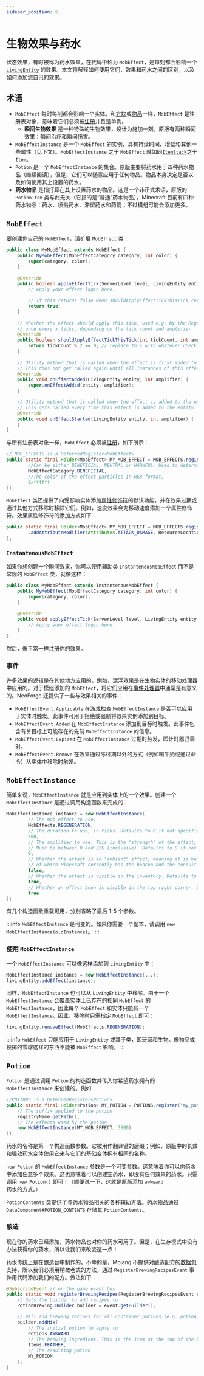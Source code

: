 ```yaml
---
sidebar_position: 6
---
```

# 生物效果与药水

状态效果，有时被称为药水效果，在代码中称为 `MobEffect`，是每刻都会影响一个[`LivingEntity`][livingentity] 的效果。本文将解释如何使用它们，效果和药水之间的区别，以及如何添加您自己的效果。

## 术语

- `MobEffect` 每时每刻都会影响一个实体。和[方块][block]或[物品][item]一样，`MobEffect` 是注册表对象，意味着它们必须被[注册][registration]并且是单例。
    - **瞬间生物效果** 是一种特殊的生物效果，设计为施加一刻。原版有两种瞬间效果：瞬间治疗和瞬间伤害。
- `MobEffectInstance` 是一个 `MobEffect` 的实例，具有持续时间、增幅和其他一些属性（见下文）。`MobEffectInstance` 之于 `MobEffect` 就如同[`ItemStack`][itemstack]之于 `Item`。
- `Potion` 是一个 `MobEffectInstance` 的集合。原版主要将药水用于四种药水物品（继续阅读），但是，它们可以随意应用于任何物品。物品本身决定是否以及如何使用其上设置的药水。
- **药水物品** 是指打算在其上设置药水的物品。这是一个非正式术语，原版的 `PotionItem` 类与此无关（它指的是“普通”药水物品）。Minecraft 目前有四种药水物品：药水、喷溅药水、滞留药水和药箭；不过模组可能会添加更多。

## `MobEffect`

要创建你自己的 `MobEffect`，请扩展 `MobEffect` 类：

```java
public class MyMobEffect extends MobEffect {
    public MyMobEffect(MobEffectCategory category, int color) {
        super(category, color);
    }
  
    @Override
    public boolean applyEffectTick(ServerLevel level, LivingEntity entity, int amplifier) {
        // Apply your effect logic here.

        // If this returns false when shouldApplyEffectTickThisTick returns true, the effect will immediately be removed
        return true;
    }
  
    // Whether the effect should apply this tick. Used e.g. by the Regeneration effect that only applies
    // once every x ticks, depending on the tick count and amplifier.
    @Override
    public boolean shouldApplyEffectTickThisTick(int tickCount, int amplifier) {
        return tickCount % 2 == 0; // replace this with whatever check you want
    }
  
    // Utility method that is called when the effect is first added to the entity.
    // This does not get called again until all instances of this effect have been removed from the entity.
    @Override
    public void onEffectAdded(LivingEntity entity, int amplifier) {
        super.onEffectAdded(entity, amplifier);
    }

    // Utility method that is called when the effect is added to the entity.
    // This gets called every time this effect is added to the entity.
    @Override
    public void onEffectStarted(LivingEntity entity, int amplifier) {
    }
}
```

与所有注册表对象一样，`MobEffect` 必须被[注册][registration]，如下所示：

```java
// MOB_EFFECTS is a DeferredRegister<MobEffect>
public static final Holder<MobEffect> MY_MOB_EFFECT = MOB_EFFECTS.register("my_mob_effect", () -> new MyMobEffect(
        //Can be either BENEFICIAL, NEUTRAL or HARMFUL. Used to determine the potion tooltip color of this effect.
        MobEffectCategory.BENEFICIAL,
        //The color of the effect particles in RGB format.
        0xffffff
));
```

`MobEffect` 类还提供了向受影响实体添加[属性修饰符][attributemodifier]的默认功能，并在效果过期或通过其他方式移除时移除它们。例如，速度效果会为移动速度添加一个属性修饰符。效果属性修饰符的添加方式如下：

```java
public static final Holder<MobEffect> MY_MOB_EFFECT = MOB_EFFECTS.register("my_mob_effect", () -> new MyMobEffect(...)
        .addAttributeModifier(Attributes.ATTACK_DAMAGE, ResourceLocation.fromNamespaceAndPath("examplemod", "effect.strength"), 2.0, AttributeModifier.Operation.ADD_VALUE)
);
```

### `InstantenousMobEffect`

如果你想创建一个瞬间效果，你可以使用辅助类 `InstantenousMobEffect` 而不是常规的 `MobEffect` 类，就像这样：

```java
public class MyMobEffect extends InstantenousMobEffect {
    public MyMobEffect(MobEffectCategory category, int color) {
        super(category, color);
    }

    @Override
    public void applyEffectTick(ServerLevel level, LivingEntity entity, int amplifier) {
        // Apply your effect logic here.
    }
}
```

然后，像平常一样[注册][registration]你的效果。

### 事件

许多效果的逻辑是在其他地方应用的。例如，漂浮效果是在生物实体的移动处理器中应用的。对于模组添加的 `MobEffect`，将它们应用在[事件处理器][events]中通常是有意义的。NeoForge 还提供了一些与效果相关的事件：

- `MobEffectEvent.Applicable` 在游戏检查 `MobEffectInstance` 是否可以应用于实体时触发。此事件可用于拒绝或强制将效果实例添加到目标。
- `MobEffectEvent.Added` 在 `MobEffectInstance` 添加到目标时触发。此事件包含有关目标上可能存在的先前 `MobEffectInstance` 的信息。
- `MobEffectEvent.Expired` 在 `MobEffectInstance` 过期时触发，即计时器归零时。
- `MobEffectEvent.Remove` 在效果通过除过期以外的方式（例如喝牛奶或通过命令）从实体中移除时触发。

## `MobEffectInstance`

简单来说，`MobEffectInstance` 就是应用到实体上的一个效果。创建一个 `MobEffectInstance` 是通过调用构造函数来完成的：

```java
MobEffectInstance instance = new MobEffectInstance(
        // The mob effect to use.
        MobEffects.REGENERATION,
        // The duration to use, in ticks. Defaults to 0 if not specified.
        500,
        // The amplifier to use. This is the "strength" of the effect, i.e. Strength I, Strength II, etc.
        // Must be between 0 and 255 (inclusive). Defaults to 0 if not specified.
        0,
        // Whether the effect is an "ambient" effect, meaning it is being applied by an ambient source,
        // of which Minecraft currently has the beacon and the conduit. Defaults to false if not specified.
        false,
        // Whether the effect is visible in the inventory. Defaults to true if not specified.
        true,
        // Whether an effect icon is visible in the top right corner. Defaults to true if not specified.
        true
);
```

有几个构造函数重载可用，分别省略了最后 1-5 个参数。

:::info
`MobEffectInstance` 是可变的。如果你需要一个副本，请调用 `new MobEffectInstance(oldInstance)`。
:::

### 使用 `MobEffectInstance`

一个 `MobEffectInstance` 可以像这样添加到 `LivingEntity` 中：

```java
MobEffectInstance instance = new MobEffectInstance(...);
livingEntity.addEffect(instance);
```

同样，`MobEffectInstance` 也可以从 `LivingEntity` 中移除。由于一个 `MobEffectInstance` 会覆盖实体上已存在的相同 `MobEffect` 的 `MobEffectInstance`，因此每个 `MobEffect` 和实体只能有一个 `MobEffectInstance`。因此，移除时只需指定 `MobEffect` 即可：

```java
livingEntity.removeEffect(MobEffects.REGENERATION);
```

:::info
`MobEffect` 只能应用于 `LivingEntity` 或其子类，即玩家和生物。像物品或投掷的雪球这样的东西不能被 `MobEffect` 影响。
:::

## `Potion`

`Potion` 是通过调用 `Potion` 的构造函数并传入你希望药水拥有的 `MobEffectInstance` 来创建的。例如：

```java
//POTIONS is a DeferredRegister<Potion>
public static final Holder<Potion> MY_POTION = POTIONS.register("my_potion", registryName -> new Potion(
    // The suffix applied to the potion
    registryName.getPath(),
    // The effects used by the potion
    new MobEffectInstance(MY_MOB_EFFECT, 3600)
));
```

药水的名称是第一个构造函数参数。它被用作翻译键的后缀；例如，原版中的长效和强效药水变体使用它来与它们的基础变体拥有相同的名称。

`new Potion` 的 `MobEffectInstance` 参数是一个可变参数。这意味着你可以向药水中添加任意多个效果。这也意味着可以创建空药水，即没有任何效果的药水。只需调用 `new Potion()` 即可！（顺便说一下，这就是原版添加 `awkward` 药水的方式。）

`PotionContents` 类提供了与药水物品相关的各种辅助方法。药水物品通过 `DataComponent#POTION_CONTENTS` 存储其 `PotionContents`。

### 酿造

现在你的药水已经添加，药水物品也对你的药水可用了。但是，在生存模式中没有办法获得你的药水，所以让我们来改变这一点！

药水传统上是在酿造台中制作的。不幸的是，Mojang 不提供对酿造配方的[数据包][datapack]支持，所以我们必须用稍微老式的方法，通过 `RegisterBrewingRecipesEvent` 事件用代码添加我们的配方。做法如下：

```java
@SubscribeEvent // on the game event bus
public static void registerBrewingRecipes(RegisterBrewingRecipesEvent event) {
    // Gets the builder to add recipes to
    PotionBrewing.Builder builder = event.getBuilder();

    // Will add brewing recipes for all container potions (e.g. potion, splash potion, lingering potion)
    builder.addMix(
        // The initial potion to apply to
        Potions.AWKWARD,
        // The brewing ingredient. This is the item at the top of the brewing stand.
        Items.FEATHER,
        // The resulting potion
        MY_POTION
    );
}
```

[attributemodifier]: ../entities/attributes.md#attribute-modifiers
[block]: ../blocks/index.md
[commonsetup]: ../concepts/events.md#event-buses
[datapack]: ../resources/index.md#data
[events]: ../concepts/events.md
[item]: index.md
[itemstack]: index.md#itemstacks
[livingentity]: ../entities/livingentity.md
[registration]: ../concepts/registries.md#methods-for-registering
[uuidgen]: https://www.uuidgenerator.net/version4